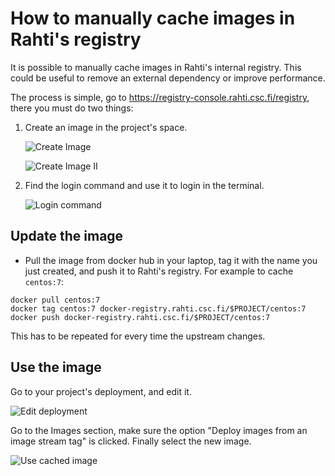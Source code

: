 # How to manually cache images in Rahti's registry

It is possible to manually cache images in Rahti's internal registry. This could be useful to remove an external dependency or improve performance.

The process is simple, go to <https://registry-console.rahti.csc.fi/registry>, there you must do two things:

1. Create an image in the project's space.

    ![Create Image](../../img/create_image.png)

    ![Create Image II](../../img/create_image2.png)

1. Find the login command and use it to login in the terminal.

    ![Login command](../../img/login_registry.png)

## Update the image

* Pull the image from docker hub in your laptop, tag it with the name you just created, and push it to Rahti's registry. For example to cache `centos:7`:

```
docker pull centos:7
docker tag centos:7 docker-registry.rahti.csc.fi/$PROJECT/centos:7
docker push docker-registry.rahti.csc.fi/$PROJECT/centos:7
```

This has to be repeated for every time the upstream changes.

## Use the image

Go to your project's deployment, and edit it.

![Edit deployment](../../img/edit_deployment.png)

Go to the Images section, make sure the option "Deploy images from an image stream tag" is clicked. Finally select the new image.

![Use cached image](../../img/use_cached_image.png)
